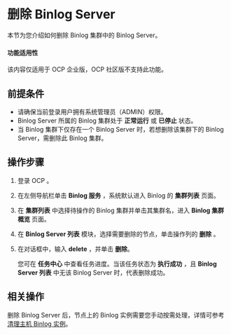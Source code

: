 # 删除 Binlog Server

本节为您介绍如何删除 Binlog 集群中的 Binlog Server。

<main id="notice" type='notice'>
<h4>功能适用性</h4>
<p>该内容仅适用于 OCP 企业版，OCP 社区版不支持此功能。</p>
</main>

## 前提条件

* 请确保当前登录用户拥有系统管理员（ADMIN）权限。
* Binlog Server 所属的 Binlog 集群处于 **正常运行** 或 **已停止** 状态。
* 当 Binlog 集群下仅存在一个 Binlog Server 时，若想删除该集群下的 Binlog Server，需删除此 Binlog 集群。

## 操作步骤

1. 登录 OCP 。

2. 在左侧导航栏单击 **Binlog 服务** ，系统默认进入 Binlog 的 **集群列表** 页面。

3. 在 **集群列表** 中选择待操作的 Binlog 集群并单击其集群名，进入 **Binlog 集群概览** 页面。

4. 在 **Binlog Server 列表** 模块，选择需要删除的节点，单击操作列的 **删除** 。

5. 在对话框中，输入 **delete** ，并单击 **删除**。

   您可在 **任务中心** 中查看任务进度。当该任务状态为 **执行成功** ，且 **Binlog Server 列表** 中无该 Binlog Server 时，代表删除成功。

## 相关操作

删除 Binlog Server 后，节点上的 Binlog 实例需要您手动按需处理，详情可参考 [清理主机 Binlog 实例](400.clean-binlog-instance-on-a-host.md)。
